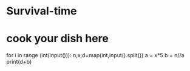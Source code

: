 # Survival-time
# cook your dish here
for i in range (int(input())):
    n,x,d=map(int,input().split())
    a = x*5
    b = n//a
    print(d+b)
